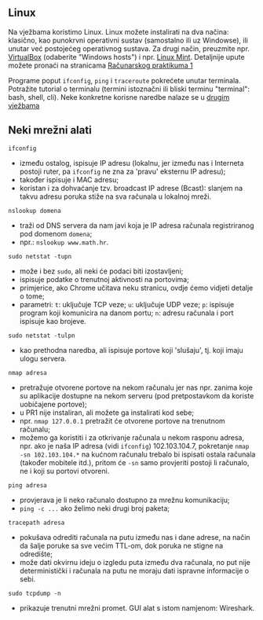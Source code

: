 ## Linux

Na vježbama koristimo Linux. Linux možete instalirati na dva načina: klasično, kao punokrvni operativni sustav (samostalno ili uz Windowse), ili unutar već postojećeg operativnog sustava. Za drugi način, preuzmite npr. [VirtualBox](https://www.virtualbox.org/wiki/Downloads) (odaberite "Windows hosts") i npr. [Linux Mint](https://www.linuxmint.com/download.php). Detaljnije upute možete pronaći na stranicama [Računarskog praktikuma 1](https://web.math.pmf.unizg.hr/nastava/rp1/virtualbox.php)

Programe poput `ifconfig`, `ping` i `traceroute` pokrećete unutar terminala. Potražite tutorial o terminalu (termini istoznačni ili bliski terminu "terminal": bash, shell, cli). Neke konkretne korisne naredbe nalaze se u [drugim vježbama](v2.md)   


## Neki mrežni alati

`ifconfig`
 - između ostalog, ispisuje IP adresu (lokalnu, jer između nas i Interneta postoji ruter, pa `ifconfig` ne zna za 'pravu' eksternu IP adresu);
 - također ispisuje i MAC adresu;
 - koristan i za dohvaćanje tzv. broadcast IP adrese (Bcast): slanjem na takvu adresu poruka stiže na sva računala u lokalnoj mreži.

`nslookup domena`
 - traži od DNS servera da nam javi koja je IP adresa računala registriranog pod domenom `domena`;
 - npr.: `nslookup www.math.hr`.

`sudo netstat -tupn`
 - može i bez `sudo`, ali neki će podaci biti izostavljeni;
 - ispisuje podatke o trenutnoj aktivnosti na portovima;
 - primjerice, ako Chrome učitava neku stranicu, ovdje ćemo vidjeti detalje o tome;
 - parametri: `t`: uključuje TCP veze; `u`: uključuje UDP veze; `p`: ispisuje program koji komunicira na danom portu; `n`: adresu računala i port ispisuje kao brojeve.

`sudo netstat -tulpn`
 - kao prethodna naredba, ali ispisuje portove koji 'slušaju', tj. koji imaju ulogu servera.

`nmap adresa`
 - pretražuje otvorene portove na nekom računalu jer nas npr. zanima koje su aplikacije dostupne na nekom serveru (pod pretpostavkom da koriste uobičajene portove);
 - u PR1 nije instaliran, ali možete ga instalirati kod sebe;
 - npr. `nmap 127.0.0.1` pretražit će otvorene portove na trenutnom računalu;
 - možemo ga koristiti i za otkrivanje računala u nekom rasponu adresa, npr. ako je naša IP adresa (vidi `ifconfig`) 102.103.104.7, pokretanje `nmap -sn 102.103.104.*` na kućnom računalu trebalo bi ispisati ostala računala (također mobitele itd.), pritom će `-sn` samo provjeriti postoji li računalo, ne i koji su portovi otvoreni.

`ping adresa`
 - provjerava je li neko računalo dostupno za mrežnu komunikaciju;
 - `ping -c ...` ako želimo neki drugi broj paketa;

`tracepath adresa`
 - pokušava odrediti računala na putu između nas i dane adrese, na način da šalje poruke sa sve većim TTL-om, dok poruka ne stigne na odredište;
 - može dati okvirnu ideju o izgledu puta između dva računala, no put nije deterministički i računala na putu ne moraju dati ispravne informacije o sebi.

`sudo tcpdump -n`
 - prikazuje trenutni mrežni promet. GUI alat s istom namjenom: Wireshark.



